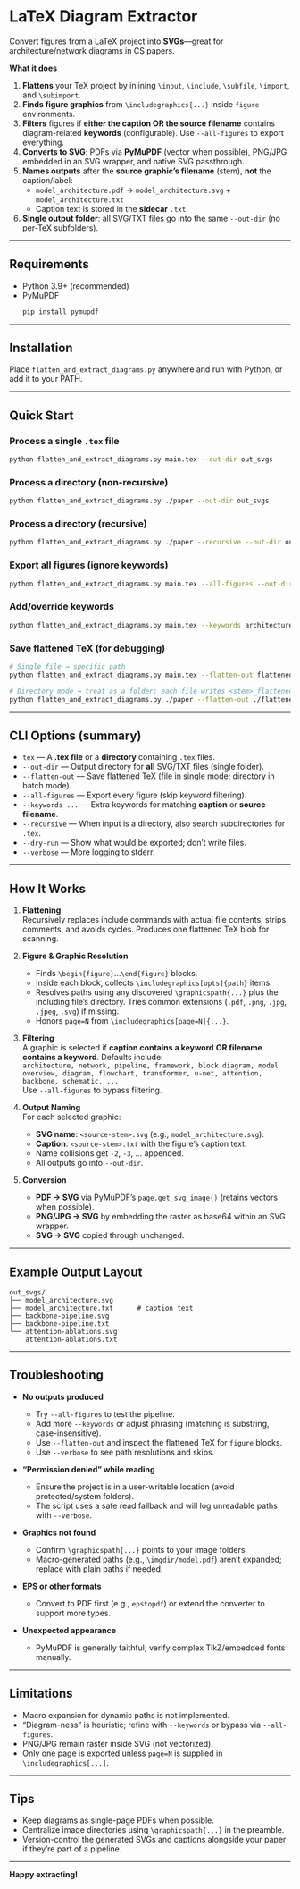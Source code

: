 # LaTeX Diagram Extractor

Convert figures from a LaTeX project into **SVGs**—great for architecture/network diagrams in CS papers.

**What it does**  
1) **Flattens** your TeX project by inlining `\input`, `\include`, `\subfile`, `\import`, and `\subimport`.  
2) **Finds figure graphics** from `\includegraphics{...}` inside `figure` environments.  
3) **Filters** figures if **either the caption OR the source filename** contains diagram-related **keywords** (configurable). Use `--all-figures` to export everything.  
4) **Converts to SVG**: PDFs via **PyMuPDF** (vector when possible), PNG/JPG embedded in an SVG wrapper, and native SVG passthrough.  
5) **Names outputs** after the **source graphic’s filename** (stem), **not** the caption/label:  
   - `model_architecture.pdf` → `model_architecture.svg` + `model_architecture.txt`  
   - Caption text is stored in the **sidecar** `.txt`.  
6) **Single output folder**: all SVG/TXT files go into the same `--out-dir` (no per-TeX subfolders).

---

## Requirements

- Python 3.9+ (recommended)
- PyMuPDF
  ```bash
  pip install pymupdf
  ```

---

## Installation

Place `flatten_and_extract_diagrams.py` anywhere and run with Python, or add it to your PATH.

---

## Quick Start

### Process a single `.tex` file
```bash
python flatten_and_extract_diagrams.py main.tex --out-dir out_svgs
```

### Process a directory (non-recursive)
```bash
python flatten_and_extract_diagrams.py ./paper --out-dir out_svgs
```

### Process a directory (recursive)
```bash
python flatten_and_extract_diagrams.py ./paper --recursive --out-dir out_svgs
```

### Export **all** figures (ignore keywords)
```bash
python flatten_and_extract_diagrams.py main.tex --all-figures --out-dir out_svgs
```

### Add/override keywords
```bash
python flatten_and_extract_diagrams.py main.tex --keywords architecture transformer pipeline "block diagram"
```

### Save flattened TeX (for debugging)
```bash
# Single file → specific path
python flatten_and_extract_diagrams.py main.tex --flatten-out flattened.tex

# Directory mode → treat as a folder; each file writes <stem>_flattened.tex inside
python flatten_and_extract_diagrams.py ./paper --flatten-out ./flattened
```

---

## CLI Options (summary)

- `tex` — A **.tex file** or a **directory** containing `.tex` files.
- `--out-dir` — Output directory for **all** SVG/TXT files (single folder).
- `--flatten-out` — Save flattened TeX (file in single mode; directory in batch mode).
- `--all-figures` — Export every figure (skip keyword filtering).
- `--keywords ...` — Extra keywords for matching **caption** or **source filename**.
- `--recursive` — When input is a directory, also search subdirectories for `.tex`.
- `--dry-run` — Show what would be exported; don’t write files.
- `--verbose` — More logging to stderr.

---

## How It Works

1. **Flattening**  
   Recursively replaces include commands with actual file contents, strips comments, and avoids cycles. Produces one flattened TeX blob for scanning.

2. **Figure & Graphic Resolution**  
   - Finds `\begin{figure}`…`\end{figure}` blocks.  
   - Inside each block, collects `\includegraphics[opts]{path}` items.  
   - Resolves paths using any discovered `\graphicspath{...}` plus the including file’s directory. Tries common extensions (`.pdf`, `.png`, `.jpg`, `.jpeg`, `.svg`) if missing.  
   - Honors `page=N` from `\includegraphics[page=N]{...}`.

3. **Filtering**  
   A graphic is selected if **caption contains a keyword** **OR filename contains a keyword**. Defaults include:  
   `architecture, network, pipeline, framework, block diagram, model overview, diagram, flowchart, transformer, u-net, attention, backbone, schematic, ...`  
   Use `--all-figures` to bypass filtering.

4. **Output Naming**  
   For each selected graphic:  
   - **SVG name**: `<source-stem>.svg` (e.g., `model_architecture.svg`).  
   - **Caption**: `<source-stem>.txt` with the figure’s caption text.  
   - Name collisions get `-2`, `-3`, … appended.  
   - All outputs go into `--out-dir`.

5. **Conversion**  
   - **PDF → SVG** via PyMuPDF’s `page.get_svg_image()` (retains vectors when possible).  
   - **PNG/JPG → SVG** by embedding the raster as base64 within an SVG wrapper.  
   - **SVG → SVG** copied through unchanged.

---

## Example Output Layout

```
out_svgs/
├── model_architecture.svg
├── model_architecture.txt      # caption text
├── backbone-pipeline.svg
├── backbone-pipeline.txt
└── attention-ablations.svg
    attention-ablations.txt
```

---

## Troubleshooting

- **No outputs produced**
  - Try `--all-figures` to test the pipeline.
  - Add more `--keywords` or adjust phrasing (matching is substring, case-insensitive).
  - Use `--flatten-out` and inspect the flattened TeX for `figure` blocks.
  - Use `--verbose` to see path resolutions and skips.

- **“Permission denied” while reading**
  - Ensure the project is in a user-writable location (avoid protected/system folders).
  - The script uses a safe read fallback and will log unreadable paths with `--verbose`.

- **Graphics not found**
  - Confirm `\graphicspath{...}` points to your image folders.
  - Macro-generated paths (e.g., `\imgdir/model.pdf`) aren’t expanded; replace with plain paths if needed.

- **EPS or other formats**
  - Convert to PDF first (e.g., `epstopdf`) or extend the converter to support more types.

- **Unexpected appearance**
  - PyMuPDF is generally faithful; verify complex TikZ/embedded fonts manually.

---

## Limitations

- Macro expansion for dynamic paths is not implemented.  
- “Diagram-ness” is heuristic; refine with `--keywords` or bypass via `--all-figures`.  
- PNG/JPG remain raster inside SVG (not vectorized).  
- Only one page is exported unless `page=N` is supplied in `\includegraphics[...]`.

---

## Tips

- Keep diagrams as single-page PDFs when possible.
- Centralize image directories using `\graphicspath{...}` in the preamble.
- Version-control the generated SVGs and captions alongside your paper if they’re part of a pipeline.

---

**Happy extracting!**
